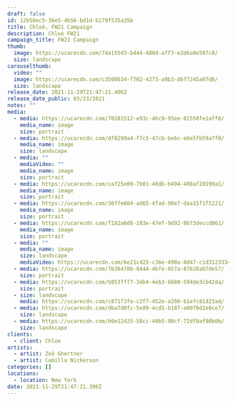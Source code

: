 ```yaml
---
draft: false
id: 12b58ec5-36e5-4b56-bd1d-b279f535a35b
title: Chloé, FW21 Campaign
description: Chloé FW21
campaign_title: FW21 Campaign
thumb:
  image: https://ucarecdn.com/74a155d3-b444-480d-aff3-e2d6a0e597c8/
  size: landscape
carouselthumb:
  video: ""
  image: https://ucarecdn.com/c3508634-f702-4273-a9b3-d6f7245a97d6/
  size: landscape
release_date: 2021-11-29T21:47:21.406Z
release_date_public: 03/23/2021
notes: ""
media:
  - media: https://ucarecdn.com/70201512-e93c-4bc9-93ee-81550fe1aff0/
    media_name: image
    size: portrait
  - media: https://ucarecdn.com/df0299a4-f7c5-47cb-be6c-e6e5fb59a7f0/
    media_name: image
    size: landscape
  - media: ""
    mediaVideo: ""
    media_name: image
    size: portrait
  - media: https://ucarecdn.com/caf25e00-7b01-40db-b494-498af20199a1/
    media_name: image
    size: portrait
  - media: https://ucarecdn.com/36ffe604-ad65-4fad-90e7-daa15f1f5221/
    media_name: image
    size: portrait
  - media: https://ucarecdn.com/f182a6d8-183e-47ef-9d92-9b73deccd861/
    media_name: image
    size: portrait
  - media: ""
    media_name: image
    size: landscape
    mediaVideo: https://ucarecdn.com/be21c425-c36e-490a-8d47-c1d312333423/
  - media: https://ucarecdn.com/7b36470b-8444-4bfe-857a-87628ab7de57/
    size: portrait
  - media: https://ucarecdn.com/b853ff77-3db4-4eb3-b680-594de3cb42da/
    size: portrait
  - size: landscape
    media: https://ucarecdn.com/c871f3fe-c2f7-452e-a200-b1efc81d23ad/
  - media: https://ucarecdn.com/dba7d0fc-5e89-4cd1-b187-e0070d2e8ce7/
    size: landscape
  - media: https://ucarecdn.com/b0e12425-58cc-40b5-90cf-72df8af98b0b/
    size: landscape
clients:
  - client: Chloe
artists:
  - artist: Zoë Ghertner
  - artist: Camilla Nickerson
categories: []
locations:
  - location: New York
date: 2021-11-29T21:47:21.396Z
---
```

